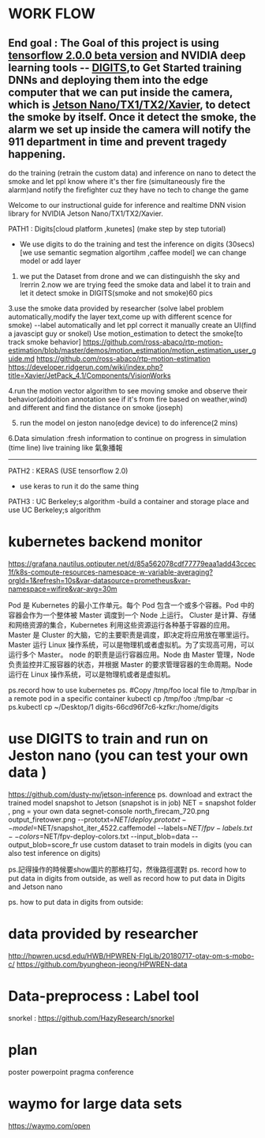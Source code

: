 # WORK FLOW
## End goal : The Goal of this project is using [tensorflow 2.0.0 beta version]('https://www.tensorflow.org') and NVIDIA deep learning tools -- [DIGITS](https://github.com/NVIDIA/DIGITS),to Get Started training DNNs and deploying them into the edge computer that we can put inside the camera, which is [Jetson Nano/TX1/TX2/Xavier](https://www.nvidia.com/en-us/autonomous-machines/embedded-systems/), to  detect the smoke by itself. Once it detect the smoke, the alarm we set up inside the camera will notify the 911 department in time and prevent tragedy happening.








do the training (retrain the custom data) and inference  on nano to detect the smoke and let ppl know where it's ther fire (simultaneously fire the alarm)and notify the firefighter cuz they have no tech to change the game





Welcome to our instructional guide for inference and realtime DNN vision library for NVIDIA Jetson Nano/TX1/TX2/Xavier.




PATH1 : Digits[cloud platform ,kunetes] (make step by step tutorial)
- We use digits to do the training and test the inference on digits (30secs) [we use semantic segmation algortihm ,caffee model] we can change model or add layer
1. we put the Dataset from drone and we can distinguishh the sky and lrerrin
2.now we are trying feed the smoke data and label it to train and let it detect smoke in DIGITS(smoke and not smoke)60 pics

3.use the smoke data provided by researcher (solve label problem automatically,modify the layer text,come up with different scence for smoke) --label automatically and let ppl correct it manually create an UI(find a javascipt guy or snokel) 
Use motion_estimation to detect the smoke[to track smoke behavior] 
https://github.com/ross-abaco/rtp-motion-estimation/blob/master/demos/motion_estimation/motion_estimation_user_guide.md
https://github.com/ross-abaco/rtp-motion-estimation
https://developer.ridgerun.com/wiki/index.php?title=Xavier/JetPack_4.1/Components/VisionWorks

4.run the motion vector algorithm to see moving smoke and observe their behavior(addoition annotation see if it's from fire based on weather,wind) and different and find the distance on smoke (joseph)

5. run the model on jeston nano(edge device) to do inference(2 mins)

6.Data simulation :fresh information to continue on progress in simulation (time line) live training like 氣象播報


------------------
PATH2 : KERAS (USE tensorflow 2.0)
- use keras to run it do the same thing

PATH3 : UC Berkeley;s algorithm 
-build a container and storage place and use UC Berkeley;s algorithm 


# kubernetes backend monitor
https://grafana.nautilus.optiputer.net/d/85a562078cdf77779eaa1add43ccec1f/k8s-compute-resources-namespace-w-variable-averaging?orgId=1&refresh=10s&var-datasource=prometheus&var-namespace=wifire&var-avg=30m

Pod 是 Kubernetes 的最小工作单元。每个 Pod 包含一个或多个容器。Pod 中的容器会作为一个整体被 Master 调度到一个 Node 上运行。
Cluster 是计算、存储和网络资源的集合，Kubernetes 利用这些资源运行各种基于容器的应用。
Master 是 Cluster 的大脑，它的主要职责是调度，即决定将应用放在哪里运行。Master 运行 Linux 操作系统，可以是物理机或者虚拟机。为了实现高可用，可以运行多个 Master。
node 的职责是运行容器应用。Node 由 Master 管理，Node 负责监控并汇报容器的状态，并根据 Master 的要求管理容器的生命周期。Node 运行在 Linux 操作系统，可以是物理机或者是虚拟机。


ps.record how to use kubernetes
ps.  #Copy /tmp/foo local file to /tmp/bar in a remote pod in a specific container
     kubectl cp /tmp/foo <some-pod>:/tmp/bar -c <specific-container>
ps.kubectl cp ~/Desktop/1  digits-66cd96f7c6-kzfkr:/home/digits  



# use DIGITS to train and run on Jeston nano (you can test your own data )
https://github.com/dusty-nv/jetson-inference
ps. download and extract the trained model snapshot to Jetson (snapshot is in job)
NET = snapshot folder , png = your own data
segnet-console north_firecam_720.png output_firetower.png --prototxt=$NET/deploy.prototxt --model=$NET/snapshot_iter_4522.caffemodel --labels=$NET/fpv-labels.txt --colors=$NET/fpv-deploy-colors.txt --input_blob=data --output_blob=score_fr
use custom dataset to train models in digits (you can also test inference on digits)

 ps.記得操作的時候要show圖片的那格打勾，然後路徑選對
 ps. record how to put data in digits from outside, as well as record how to put data in Digits and Jetson nano
 
 
 ps. how to put data in digits from outside:
 
 
 
# data provided by researcher
http://hpwren.ucsd.edu/HWB/HPWREN-FIgLib/20180717-otay-om-s-mobo-c/
https://github.com/byungheon-jeong/HPWREN-data

# Data-preprocess : Label tool
snorkel : https://github.com/HazyResearch/snorkel


# plan
poster
powerpoint
pragma conference


# waymo for large data sets
https://waymo.com/open

